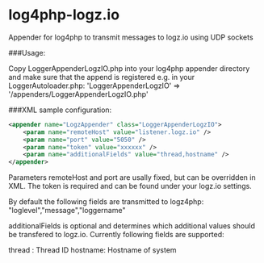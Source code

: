 # log4php-logz.io
Appender for log4php to transmit messages to logz.io using UDP sockets

###Usage:

Copy LoggerAppenderLogzIO.php into your log4php appender directory and make sure that the append is registered e.g. in your LoggerAutoloader.php: 'LoggerAppenderLogzIO' => '/appenders/LoggerAppenderLogzIO.php'

###XML sample configuration:

```xml
<appender name="LogzAppender" class="LoggerAppenderLogzIO">
    <param name="remoteHost" value="listener.logz.io" />
    <param name="port" value="5050" />
    <param name="token" value="xxxxxx" />
    <param name="additionalFields" value="thread,hostname" />
</appender>
```

Parameters remoteHost and port are usally fixed, but can be overridden in XML. The token is required and can be found under your logz.io settings.

By default the following fields are transmitted to logz4php: "loglevel","message","loggername"

additionalFields is optional and determines which additional values should be transfered to logz.io. Currently following fields are supported:

thread : Thread ID
hostname: Hostname of system


